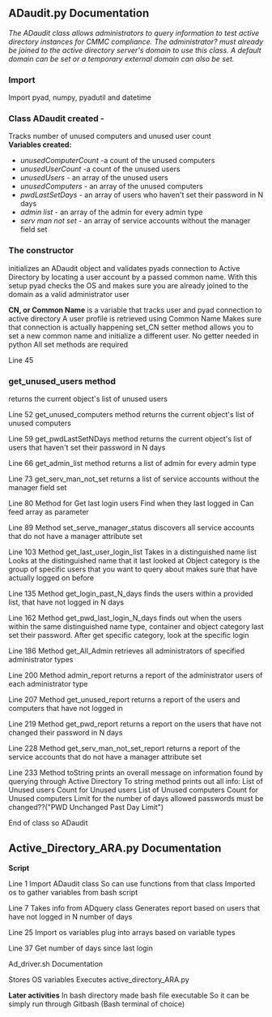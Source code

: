## ADaudit.py Documentation

_The ADaudit class allows administrators to query information to test active directory instances for CMMC compliance._
_The administrator? must already be joined to the active directory server's domain to use this class._
_A default domain can be set or a temporary external domain can also be set._

### Import
Import pyad, numpy, pyadutil and datetime

### Class ADaudit created - 
Tracks number of unused computers and unused user count  
**Variables created:**
* _unusedComputerCount_ -a count of the unused computers
* _unusedUserCount_ -a count of the unused users
* _unusedUsers_ - an array of the unused users
* _unusedComputers_ - an array of the unused computers
* _pwdLastSetDays_ - an array of users who haven't set their password in N days
* _admin list_ - an array of the admin for every admin type
* _serv man not set_ - an array of service accounts without the manager field set

### The constructor 
initializes an ADaudit object and validates pyads connection to Active Directory by locating a user account by a passed common name. 
With this setup pyad checks the OS and makes sure you are already joined to the domain as a valid administrator user

**CN, or Common Name** is a variable that tracks user and pyad connection to active directory
A user profile is retrieved using Common Name
Makes sure that connection is actually happening
set_CN setter method allows you to set a new common name and initialize a different user. 
No getter needed in python
All set methods are required 

Line 45
### get_unused_users method 
returns the current object's list of unused users

Line 52
get_unused_computers method returns the current object's list of unused computers

Line 59
get_pwdLastSetNDays method returns the current object's list of users that haven't set their password in N days

Line 66
get_admin_list method returns a list of admin for every admin type

Line 73
get_serv_man_not_set returns a list of service accounts without the manager field set

Line 80
Method for Get last login users 
Find when they last logged in 
Can feed array as parameter

Line 89
Method set_serve_manager_status discovers all service accounts that do not have a manager attribute set

Line 103
Method get_last_user_login_list 
Takes in a distinguished name list 
Looks at the distinguished name that it last looked at 
Object category is the group of specific users that you want to query about 
makes sure that have actually logged on before 

Line 135
Method get_login_past_N_days finds the users within a provided list, that have not logged in N days 

Line 162
Method get_pwd_last_login_N_days finds out when the users within the same distinguished name type, container and object category last set their password. 
After get specific category, look at the specific login 

Line 186
Method get_All_Admin retrieves all administrators of specified administrator types

Line 200 
Method admin_report returns a report of the administrator users of each administrator type

Line 207 
Method get_unused_report returns a report of the users and computers that have not logged in 

Line 219 
Method get_pwd_report returns a report on the users that have not changed their password in N days

Line 228
Method get_serv_man_not_set_report returns a report of the service accounts that do not have a manager attribute set

Line 233
Method toString prints an overall message on information found by querying through Active Directory
To string method  prints out all info:
List of Unused users
Count for Unused users
List of Unused computers
Count for Unused computers
Limit for the number of days allowed passwords must be changed??("PWD Unchanged Past Day Limit")

End of class so ADaudit

## Active_Directory_ARA.py Documentation

**Script** 

Line 1
Import ADaudit class 
So can use functions from that class
Imported os to gather variables from bash script 

Line 7
Takes info from ADquery class
Generates report based on users that have not logged in N number of days

Line 25
Import os variables plug into arrays based on variable types 

Line 37 
Get number of days since last login 

Ad_driver.sh Documentation

Stores OS variables
Executes active_directory_ARA.py

**Later activities**
In bash directory made bash file executable 
So it can be simply run through Gitbash
(Bash terminal of choice)
